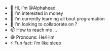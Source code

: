 - 👋 Hi, I’m @Alphahead
- 👀 I’m interested in money
- 🌱 I’m currently learning all bout programation
- 💞️ I’m looking to collaborate on ?
- 📫 How to reach me ...
- 😄 Pronouns: He/Him
- ⚡ Fun fact: i'm like sleep

<!---
Alphahead/Alphahead is a ✨ special ✨ repository because its `README.md` (this file) appears on your GitHub profile.
You can click the Preview link to take a look at your changes.
--->
